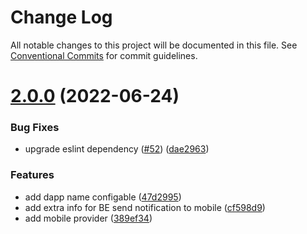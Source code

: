 # Change Log

All notable changes to this project will be documented in this file.
See [Conventional Commits](https://conventionalcommits.org) for commit guidelines.

# [2.0.0](https://github.com/crypto-com/defi-connector/compare/v1.1.14...v2.0.0) (2022-06-24)


### Bug Fixes

* upgrade eslint dependency ([#52](https://github.com/crypto-com/defi-connector/issues/52)) ([dae2963](https://github.com/crypto-com/defi-connector/commit/dae2963769c239b0beb5651cda49a87c8be812df))


### Features

* add dapp name configable ([47d2995](https://github.com/crypto-com/defi-connector/commit/47d299504d10a5c84a062b6aa5acca32da3f9127))
* add extra info for BE send notification to mobile ([cf598d9](https://github.com/crypto-com/defi-connector/commit/cf598d9dec77eb1d74cb7d428989fdcaf2526e41))
* add mobile provider ([389ef34](https://github.com/crypto-com/defi-connector/commit/389ef34cbb24568a546eea85e50ae30c4610f358))
